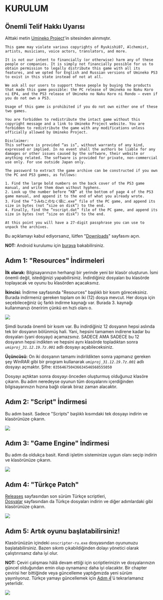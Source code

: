 # KURULUM

## Önemli Telif Hakkı Uyarısı

Alttaki metin [Umineko Project](https://umineko-project.org/)'in sitesinden alınmıştır.

```
This game may violate various copyrights of Ryukishi07, Alchemist, artists, musicians, voice actors, translators, and more.

It is not our intent to financially (or otherwise) harm any of these people or companies. It is simply not financially possible for us to obtain permission to legally distribute this game with all its features, and we opted for English and Russian versions of Umineko PS3 to exist in this state instead of not at all.

We ask all our users to support these people by buying the products that made this game possible: the PC release of Umineko no Naku Koro ni EP4, and the PS3 release of Umineko no Naku Koro ni Rondo — even if you do not own a PS3.

Usage of this game is prohibited if you do not own either one of these two games.

You are forbidden to redistribute the intact game without this copyright message and a link to Umineko Project website. You are forbidden to redistribute the game with any modifications unless officially allowed by Umineko Project.

Disclaimer:
This software is provided “as is”, without warranty of any kind, expressed or implied. In no event shall the authors be liable for any damages or other issues caused by the software, their website or anything related. The software is provided for private, non-commercial use only. For use outside Japan only.

The password to extract the game archive can be constructed if you own the PC and PS3 games, as follows:

1. Find the large bold numbers on the back cover of the PS3 game manual, and write them down without hyphens.
2. Look up the number before “KB” at the bottom of page 4 of the PS3 game manual, and append it to the end of what you already wrote.
3. Find the “うみねこのなく頃に.exe” file of the PC game, and append its size in bytes (not “size on disk”) to the end.
4. Finally, find the “nscript.dat” file of the PC game, and append its size in bytes (not “size on disk”) to the end.

At this point you will have a 27-digit passphrase you can use to unpack the archives.
```

Bu açıklamayı kabul ediyorsanız, lütfen "[Downloads](https://umineko-project.org/en/downloads/)" sayfasını açın.

**NOT:** Android kurulumu için [buraya](https://uminekoprojectandroid.neocities.org) bakabilirsiniz.

## Adım 1: "Resources" İndirmeleri

**İlk olarak:** Bilgisayarınızın herhangi bir yerinde yeni bir klasör oluşturun. İsmi önemli değil, istediğinizi yapabilirsiniz. İndirdiğiniz dosyaları bu klasörde toplayacak ve oyunu bu klasörden açacaksınız.

**İkincisi:** İndirme sayfasında "Resources" başlıklı bir kısım göreceksiniz. Burada indirmeniz gereken toplam on iki (12) dosya mevcut. Her dosya için seçebileceğiniz üç farklı indirme kaynağı var. Burada 3. kaynağı kullanmanızı öneririm çünkü en hızlı olanı o.

![](https://i.imgur.com/0a5u0Or.png)

Şimdi burada önemli bir kısım var. Bu indirdiğiniz 12 dosyanın hepsi aslında tek bir dosyanın bölünmüş hali. Yani, hepsini tamamen indirene kadar bu dosyaları (yani dosyayı) açamazsınız. SADECE AMA SADECE bu 12 dosyanın hepsi indikten ve hepsini aynı klasörde topladıktan sonra *`umiproj_31.12.19.7z.001`* adlı dosyayı açabileceksiniz.

**Üçüncüsü:** On iki dosyanın tamamı indirildikten sonra yapmanız gereken şey WinRAR gibi bir program kullanarak *`umiproj_31.12.19.7z.001`* adlı dosyayı açmaktır. Şifre: `035646750436634546568555050`

Dosyayı açtıktan sonra dosyayı önceden oluşturmuş olduğunuz klasöre çıkarın. Bu adım neredeyse oyunun tüm dosyalarını içerdiğinden bilgisayarınızın hızına bağlı olarak biraz zaman alacaktır.

## Adım 2: "Script" İndirmesi

Bu adım basit. Sadece "Scripts" başlıklı kısımdaki tek dosyayı indirin ve klasörünüze çıkarın.

![](https://i.imgur.com/GIp8Gdp.png)

## Adım 3: "Game Engine" İndirmesi

Bu adım da oldukça basit. Kendi işletim sisteminize uygun olanı seçip indirin ve klasörünüze çıkarın.

![](https://i.imgur.com/F35o4lp.png)

## Adım 4: "Türkçe Patch"

[Releases](../../releases) sayfasından son sürüm Türkçe scriptleri,  
[Dosyalar](https://github.com/Witch-Love/umineko-scripting-tr-files/releases) sayfasından da Türkçe dosyaları indirin ve diğer adımlardaki gibi klasörünüze çıkarın.

![](https://i.imgur.com/kn5BPxq.png)

## Adım 5: Artık oyunu başlatabilirsiniz!

Klasörünüzün içindeki `onscripter-ru.exe` dosyasından oyununuzu başlatabilirsiniz. Bazen sıkıntı çıkabildiğinden dolayı yönetici olarak çalıştırırsanız daha iyi olur.

**NOT:** Çeviri çalışması hâlâ devam ettiği için scriptlerinizin ve dosyalarınızın güncel olduğundan emin olup oynamanız daha iyi olacaktır. Bir chapter çevirisi her bittiğinde veya güncelleme yaptığımızda yeni sürüm yayınlıyoruz. Türkçe yamayı güncellemek için [Adım 4](#adım-4-türkçe-patch)'ü tekrarlamanız yeterlidir.

![](https://i.imgur.com/g3vlw1d.png)